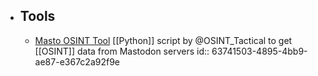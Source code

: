- ## Tools
	- [Masto OSINT Tool](https://github.com/C3n7ral051nt4g3ncy/Masto) [[Python]] script by @OSINT_Tactical to get [[OSINT]] data from Mastodon servers
	  id:: 63741503-4895-4bb9-ae87-e367c2a92f9e